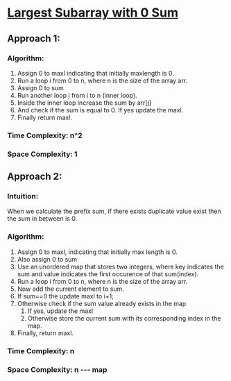 # [Largest Subarray with 0 Sum](https://www.geeksforgeeks.org/problems/largest-subarray-with-0-sum/1)

## Approach 1:

### Algorithm:

1. Assign 0 to maxl indicating that initially maxlength is 0.
2. Run a loop i from 0 to n, where n is the size of the array arr.
3. Assign 0 to sum
4. Run another loop j from i to n (inner loop).
5. Inside the inner loop increase the sum by arr[j]
6. And check if the sum is equal to 0. If yes update the maxl.
7. Finally return maxl.

### Time Complexity: n^2

### Space Complexity: 1

## Approach 2:

### Intuition:

When we calculate the prefix sum, if there exists duplicate value exist then the sum in between is 0.

### Algorithm:

1. Assign 0 to maxl, indicating that initially max length is 0.
2. Also assign 0 to sum
3. Use an unordered map that stores two integers, where key indicates the sum and value indicates the first occurence of that sum(index). 
4. Run a loop i from 0 to n, where n is the size of the array arr.
5. Now add the current element to sum.
6. If sum==0 the update maxl to i+1;
7. Otherwise check if the sum value already exists in the map
    1. If yes, update the maxl
    2. Otherwise store the current sum with its corresponding index in the map.
8. Finally, return maxl.

### Time Complexity: n

### Space Complexity: n --- map
